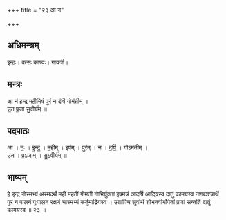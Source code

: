 +++
title = "२३ आ न"

+++
## अधिमन्त्रम्
इन्द्रः। वत्सः काण्वः। गायत्री।

## मन्त्रः
आ न॑ इन्द्र म॒हीमिषं॒ पुरं॒ न द॑र्षि॒ गोम॑तीम् ।  
उ॒त प्र॒जां सु॒वीर्य॑म् ॥

## पदपाठः
आ । नः॒ । इ॒न्द्र॒ । म॒हीम् । इष॑म् । पुर॑म् । न । द॒र्षि॒ । गोऽम॑तीम् ।  
उ॒त । प्र॒ऽजाम् । सु॒ऽवीर्य॑म् ॥

## भाष्यम्
हे इन्द्र नोस्मभ्यं अस्मदर्थं महीं महतीं गोमतीं गोभिर्युक्तां इषमन्नं आदर्षि आद्रियस्व दातुं कामयस्व नशब्दश्चार्थे पुरं न पालनं पूःपालनं रक्षणं चास्मभ्यं कर्तुमाद्रियस्व । उतापिच सुवीर्थं शोभनवीर्योपेतां प्रजां सन्ततिं दातुं कामयस्व ॥ २३ ॥